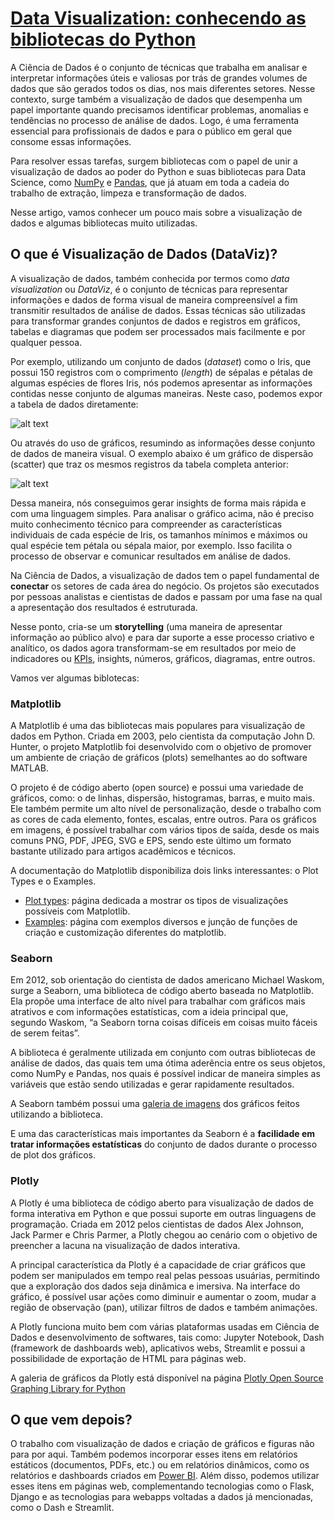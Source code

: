 # [Data Visualization: conhecendo as bibliotecas do Python](https://www.alura.com.br/artigos/data-visualization-conhecendo-bibliotecas-python)
A Ciência de Dados é o conjunto de técnicas que trabalha em analisar e interpretar informações úteis e valiosas por trás de grandes volumes de dados que são gerados todos os dias, nos mais diferentes setores. Nesse contexto, surge também a visualização de dados que desempenha um papel importante quando precisamos identificar problemas, anomalias e tendências no processo de análise de dados. Logo, é uma ferramenta essencial para profissionais de dados e para o público em geral que consome essas informações.

Para resolver essas tarefas, surgem bibliotecas com o papel de unir a visualização de dados ao poder do Python e suas bibliotecas para Data Science, como [NumPy](https://www.alura.com.br/artigos/numpy-computacao-cientifica-com-python) e [Pandas](https://www.alura.com.br/artigos/pandas-o-que-e-para-que-serve-como-instalar), que já atuam em toda a cadeia do trabalho de extração, limpeza e transformação de dados.

Nesse artigo, vamos conhecer um pouco mais sobre a visualização de dados e algumas bibliotecas muito utilizadas.

## O que é Visualização de Dados (DataViz)?
A visualização de dados, também conhecida por termos como *data visualization* ou *DataViz*, é o conjunto de técnicas para representar informações e dados de forma visual de maneira compreensível a fim transmitir resultados de análise de dados. Essas técnicas são utilizadas para transformar grandes conjuntos de dados e registros em gráficos, tabelas e diagramas que podem ser processados mais facilmente e por qualquer pessoa.

Por exemplo, utilizando um conjunto de dados (*dataset*) como o Iris, que possui 150 registros com o comprimento (*length*) de sépalas e pétalas de algumas espécies de flores Iris, nós podemos apresentar as informações contidas nesse conjunto de algumas maneiras. Neste caso, podemos expor a tabela de dados diretamente:

![alt text](image.png)

Ou através do uso de gráficos, resumindo as informações desse conjunto de dados de maneira visual. O exemplo abaixo é um gráfico de dispersão (scatter) que traz os mesmos registros da tabela completa anterior:

![alt text](image-2.png)

Dessa maneira, nós conseguimos gerar insights de forma mais rápida e com uma linguagem simples. Para analisar o gráfico acima, não é preciso muito conhecimento técnico para compreender as características individuais de cada espécie de Iris, os tamanhos mínimos e máximos ou qual espécie tem pétala ou sépala maior, por exemplo. Isso facilita o processo de observar e comunicar resultados em análise de dados.

Na Ciência de Dados, a visualização de dados tem o papel fundamental de **conectar** os setores de cada área do negócio. Os projetos são executados por pessoas analistas e cientistas de dados e passam por uma fase na qual a apresentação dos resultados é estruturada.

Nesse ponto, cria-se um **storytelling** (uma maneira de apresentar informação ao público alvo) e para dar suporte a esse processo criativo e analítico, os dados agora transformam-se em resultados por meio de indicadores ou [KPIs](https://www.alura.com.br/empresas/artigos/kpi), insights, números, gráficos, diagramas, entre outros.

Vamos ver algumas biblotecas:

### Matplotlib
A Matplotlib é uma das bibliotecas mais populares para visualização de dados em Python. Criada em 2003, pelo cientista da computação John D. Hunter, o projeto Matplotlib foi desenvolvido com o objetivo de promover um ambiente de criação de gráficos (plots) semelhantes ao do software MATLAB.

O projeto é de código aberto (open source) e possui uma variedade de gráficos, como: o de linhas, dispersão, histogramas, barras, e muito mais. Ele também permite um alto nível de personalização, desde o trabalho com as cores de cada elemento, fontes, escalas, entre outros. Para os gráficos em imagens, é possível trabalhar com vários tipos de saída, desde os mais comuns PNG, PDF, JPEG, SVG e EPS, sendo este último um formato bastante utilizado para artigos acadêmicos e técnicos.

A documentação do Matplotlib disponibiliza dois links interessantes: o Plot Types e o Examples.

- [Plot types](https://matplotlib.org/stable/plot_types/): página dedicada a mostrar os tipos de visualizações possíveis com Matplotlib.
- [Examples](https://matplotlib.org/stable/gallery/): página com exemplos diversos e junção de funções de criação e customização diferentes do matplotlib. 

### Seaborn
Em 2012, sob orientação do cientista de dados americano Michael Waskom, surge a Seaborn, uma biblioteca de código aberto baseada no Matplotlib. Ela propõe uma interface de alto nível para trabalhar com gráficos mais atrativos e com informações estatísticas, com a ideia principal que, segundo Waskom, “a Seaborn torna coisas difíceis em coisas muito fáceis de serem feitas”.

A biblioteca é geralmente utilizada em conjunto com outras bibliotecas de análise de dados, das quais tem uma ótima aderência entre os seus objetos, como NumPy e Pandas, nos quais é possível indicar de maneira simples as variáveis que estão sendo utilizadas e gerar rapidamente resultados.

A Seaborn também possui uma [galeria de imagens](https://seaborn.pydata.org/examples/index.html) dos gráficos feitos utilizando a biblioteca.

E uma das características mais importantes da Seaborn é a **facilidade em tratar informações estatísticas** do conjunto de dados durante o processo de plot dos gráficos.

### Plotly
A Plotly é uma biblioteca de código aberto para visualização de dados de forma interativa em Python e que possui suporte em outras linguagens de programação. Criada em 2012 pelos cientistas de dados Alex Johnson, Jack Parmer e Chris Parmer, a Plotly chegou ao cenário com o objetivo de preencher a lacuna na visualização de dados interativa.

A principal característica da Plotly é a capacidade de criar gráficos que podem ser manipulados em tempo real pelas pessoas usuárias, permitindo que a exploração dos dados seja dinâmica e imersiva. Na interface do gráfico, é possível usar ações como diminuir e aumentar o zoom, mudar a região de observação (pan), utilizar filtros de dados e também animações.

A Plotly funciona muito bem com várias plataformas usadas em Ciência de Dados e desenvolvimento de softwares, tais como: Jupyter Notebook, Dash (framework de dashboards web), aplicativos webs, Streamlit e possui a possibilidade de exportação de HTML para páginas web.

A galeria de gráficos da Plotly está disponível na página [Plotly Open Source Graphing Library for Python](https://plotly.com/python/)

## O que vem depois?
O trabalho com visualização de dados e criação de gráficos e figuras não para por aqui. Também podemos incorporar esses itens em relatórios estáticos (documentos, PDFs, etc.) ou em relatórios dinâmicos, como os relatórios e dashboards criados em [Power BI](https://www.alura.com.br/artigos/power-bi). Além disso, podemos utilizar esses itens em páginas web, complementando tecnologias como o Flask, Django e as tecnologias para webapps voltadas a dados já mencionadas, como o Dash e Streamlit.